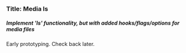### Title: Media ls
##### Implement 'ls' functionality, but with added hooks/flags/options for media files

Early prototyping. Check back later.